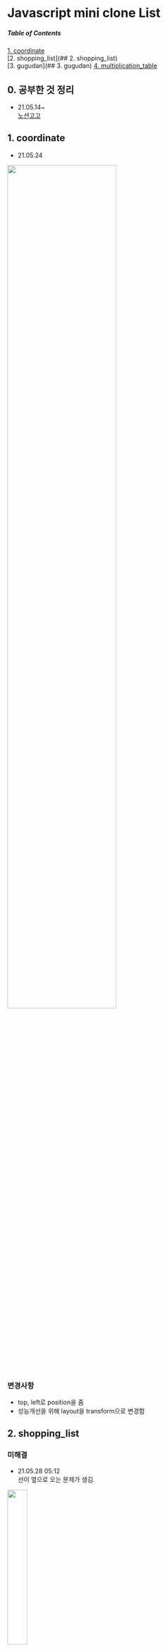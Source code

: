 # Javascript mini clone List
##### Table of Contents  
[1. coordinate ](#1.-coordinate)  
[2. shopping_list](## 2. shopping_list)  
[3. gugudan](## 3. gugudan)
[4. multiplication_table](#4.-multiplication_table)


## 0. 공부한 것 정리
- 21.05.14~</br>
<a href="https://www.notion.so/101-a60bf628302b4296afb6bab6a7586f3b#4ff6d45910034de29c90b60efc9b13c5">노션고고</a>

## 1. coordinate 
- 21.05.24</br>
<img width="70%" src="https://user-images.githubusercontent.com/67423755/119437555-57572500-bd59-11eb-9d63-45fc3ef7817d.gif"/>

### 변경사항
- top, left로 position을 줌
- 성능개선을 위해 layout을 transform으로 변경함


## 2. shopping_list
### 미해결
- 21.05.28 05:12 </br> 선이 옆으로 오는 문제가 생김.</br>
<img width="30%" src="https://user-images.githubusercontent.com/67423755/119890253-8f858000-bf72-11eb-975e-78d0a8c8f9ac.gif"/>

## 3. gugudan
- 21.07.02
- <img width="70%" src="https://user-images.githubusercontent.com/67423755/124345054-4da2c600-dc11-11eb-8469-c3efb139eb6a.gif"/>
- classList add로 animation효과를 주는 클래스 생성 --> settimeout을 이용, 몇초 후 애니메이션이 classList를 remove로 제거되도록 만듬

## 4. multiplication_table
- 21.07.03
- <img width="70%" src="https://user-images.githubusercontent.com/67423755/124345066-5e533c00-dc11-11eb-87e7-1434479349e0.gif"/>
- new Date()함수를 이용해서 year-month+1-date 을 표시하기
- '0'.slice(-2)를 이용해서 yyyy-mm-dd로 날짜 표시하기
